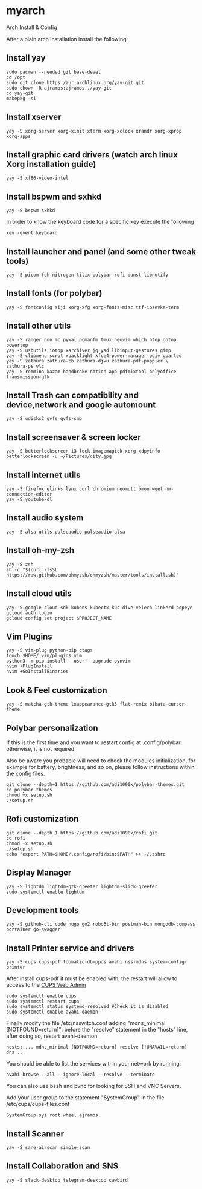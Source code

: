 # myarch
Arch Install &amp; Config

After a plain arch installation install the following:

## Install yay
```
sudo pacman --needed git base-devel
cd /opt
sudo git clone https:/aur.archlinux.org/yay-git.git
sudo chown -R ajramos:ajramos ./yay-git
cd yay-git 
makepkg -si
```

## Install xserver
```
yay -S xorg-server xorg-xinit xterm xorg-xclock xrandr xorg-xprop xorg-apps
```

## Install graphic card drivers (watch arch linux Xorg installation guide)
```
yay -S xf86-video-intel
```

## Install bspwm and sxhkd
```
yay -S bspwm sxhkd 
```
In order to know the keyboard code for a specific key execute the following
```
xev -event keyboard
```

## Install launcher and panel (and some other tweak tools)
```
yay -S picom feh nitrogen tilix polybar rofi dunst libnotify
```

## Install fonts (for polybar) 
```
yay -S fontconfig siji xorg-xfg xorg-fonts-misc ttf-iosevka-term
```

## Install other utils
```
yay -S ranger nnn mc pywal pcmanfm tmux neovim which htop gotop powertop
yay -S usbutils iotop xarchiver jq yad libinput-gestures gimp
yay -S clipmenu scrot xbacklight xfce4-power-manager pqiv gparted
yay -S zathura zathura-cb zathura-djvu zathura-pdf-poppler \
zathura-ps vlc
yay -S remmina kazam handbrake notion-app pdfmixtool onlyoffice transmission-gtk
```

## Install Trash can compatibility and device,network and google automount
```
yay -S udisks2 gvfs gvfs-smb 
```

## Install screensaver & screen locker
```
yay -S betterlockscreen i3-lock imagemagick xorg-xdpyinfo
betterlockscreen -u ~/Pictures/city.jpg
```

## Install internet utils
```
yay -S firefox elinks lynx curl chromium neomutt bmon wget nm-connection-editor
yay -S youtube-dl
```

## Install audio system
```
yay -S alsa-utils pulseaudio pulseaudio-alsa
```

## Install oh-my-zsh
```
yay -S zsh
sh -c "$(curl -fsSL https://raw.github.com/ohmyzsh/ohmyzsh/master/tools/install.sh)"
```
## Install cloud utils
```
yay -S google-cloud-sdk kubens kubectx k9s dive velero linkerd popeye
gcloud auth login
gcloud config set project $PROJECT_NAME
```


## Vim Plugins
```
yay -S vim-plug python-pip ctags
touch $HOME/.vim/plugins.vim
python3 -m pip install --user --upgrade pynvim
nvim +PlugInstall
nvim +GoInstallBinaries
```

## Look & Feel customization
```
yay -S matcha-gtk-theme lxappearance-gtk3 flat-remix bibata-cursor-theme
```


## Polybar personalization
If this is the first time and you want to restart config at .config/polybar
otherwise, it is not required.

Also be aware you probable will need to check the modules initialization,
for example for battery, brightness, and so on, please follow instructions
within the config files. 
```
git clone --depth=1 https://github.com/adi1090x/polybar-themes.git
cd polybar-themes
chmod +x setup.sh
./setup.sh
```

## Rofi customization
```
git clone --depth 1 https://github.com/adi1090x/rofi.git
cd rofi
chmod +x setup.sh
./setup.sh
echo "export PATH=$HOME/.config/rofi/bin:$PATH" >> ~/.zshrc
```

## Display Manager
```
yay -S lightdm lightdm-gtk-greeter lightdm-slick-greeter
sudo systemctl enable lightdm
```

## Development tools
```
yay -S github-cli code hugo go2 robo3t-bin postman-bin mongodb-compass
portainer go-swagger
```

## Install Printer service and drivers
```
yay -S cups cups-pdf foomatic-db-ppds avahi nss-mdns system-config-printer
```
After install cups-pdf it must be enabled with, the restart will allow to access
to the [CUPS Web Admin](http://localhost:631)
```
sudo systemctl enable cups
sudo systemctl restart cups
sudo systemctl status systemd-resolved #Check it is disabled
sudo systemctl enable avahi-daemon
```
Finally modify the file /etc/nsswitch.conf adding "mdns_minimal [NOTFOUND=return]":
before the "resolve" statement in the "hosts" line, after doing so, restart
avahi-daemon:
```
hosts: ... mdns_minimal [NOTFOUND=return] resolve [!UNAVAIL=return] dns ...
```
You should be able to list the services within your network by running:
```
avahi-browse --all --ignore-local --resolve --terminate

```
You can also use bssh and bvnc for looking for SSH and VNC Servers.

Add your user group to the statement "SystemGroup" in the file 
/etc/cups/cups-files.conf
```
SystemGroup sys root wheel ajramos
```

## Install Scanner
```
yay -S sane-airscan simple-scan
```

## Install Collaboration and SNS
```
yay -S slack-desktop telegram-desktop cawbird
```
